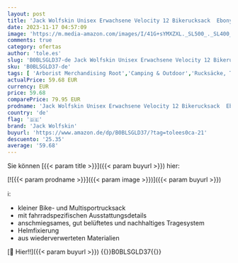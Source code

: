 ```yaml
---
layout: post
title: 'Jack Wolfskin Unisex Erwachsene Velocity 12 Bikerucksack  Ebony  One Size'
date: 2023-11-17 04:57:09
image: 'https://m.media-amazon.com/images/I/41G+sYMXZXL._SL500_._SL400_.jpg'
comments: true
category: ofertas
author: 'tole.es'
slug: 'B0BLSGLD37-de Jack Wolfskin Unisex Erwachsene Velocity 12 Bikerucksack...'
sku: 'B0BLSGLD37-de'
tags: [ 'Arborist Merchandising Root','Camping & Outdoor','Rucksäcke, Taschen & Zubehör','Self Service','Special Features Stores','Sport','Sport & Freizeit','Sport & Freizeit Outlet','Sport & Outdoor Aktivitäten, Bekleidung & Ausrüstung','Sport-Bekleidung','Sports-Promotions','Wanderrucksäcke','ef3a019d-6628-41d5-b303-291126686917_0','ef3a019d-6628-41d5-b303-291126686917_1801','ef3a019d-6628-41d5-b303-291126686917_2001','ef3a019d-6628-41d5-b303-291126686917_7401','jack wolfskin','🇩🇪', ]
actualPrice: 59.68 EUR
currency: EUR
price: 59.68
comparePrice: 79.95 EUR
prodname: 'Jack Wolfskin Unisex Erwachsene Velocity 12 Bikerucksack  Ebony  One Size'
country: 'de'
flag: '🇩🇪'
brand: 'Jack Wolfskin'
buyurl: 'https://www.amazon.de/dp/B0BLSGLD37/?tag=tolees0ca-21'
descuento: '25.35'
average: '59.68'
---
```


Sie können [{{< param title >}}]({{< param buyurl >}}) hier:

[![{{< param prodname >}}]({{< param image >}})]({{< param buyurl >}})

ℹ️:

- kleiner Bike- und Multisportrucksack
- mit fahrradspezifischen Ausstattungsdetails
- anschmiegsames, gut belüftetes und nachhaltiges Tragesystem
- Helmfixierung
- aus wiederverwerteten Materialien

[🛒 Hier!!]({{< param buyurl >}})
{{<world>}}B0BLSGLD37{{</world>}}
